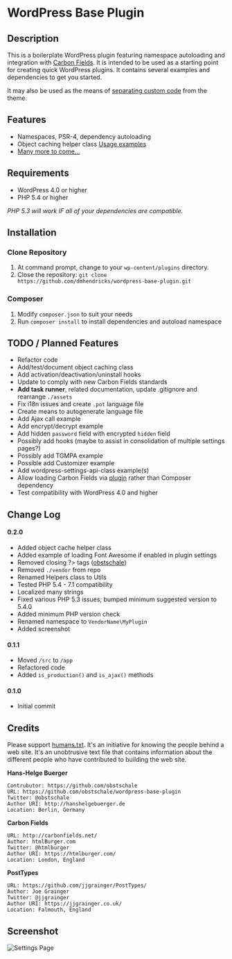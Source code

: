 # WordPress Base Plugin

## Description

This is a boilerplate WordPress plugin featuring namespace autoloading and integration with [Carbon Fields](https://github.com/htmlburger/carbon-fields). It is intended to be used as a starting point for creating quick WordPress plugins. It contains several examples and dependencies to get you started.

It may also be used as the means of [separating custom code](http://www.billerickson.net/core-functionality-plugin/) from the theme.

## Features

* Namespaces, PSR-4, dependency autoloading
* Object caching helper class [Usage examples](https://github.com/dmhendricks/wordpress-base-plugin/wiki#caching)
* [Many more to come...](#planned-features)

## Requirements

* WordPress 4.0 or higher
* PHP 5.4 or higher

*PHP 5.3 will work IF all of your dependencies are compatible.*

## Installation

### Clone Repository

1. At command prompt, change to your `wp-content/plugins` directory.
1. Close the repository: `git clone https://github.com/dmhendricks/wordpress-base-plugin.git`

### Composer

1. Modify `composer.json` to suit your needs
1. Run `composer install` to install dependencies and autoload namespace

## TODO / Planned Features

* Refactor code
* Add/test/document object caching class
* Add activation/deactivation/uninstall hooks
* Update to comply with new Carbon Fields standards
* **Add task runner**, related documentation, update .gitignore and rearrange `./assets`
* Fix i18n issues and create `.pot` language file
* Create means to autogenerate language file
* Add Ajax call example
* Add encrypt/decrypt example
* Add hidden `password` field with encrypted `hidden` field
* Possibly add hooks (maybe to assist in consolidation of multiple settings pages?)
* Possibly add TGMPA example
* Possible add Customizer example
* Add wordpress-settings-api-class example(s)
* Allow loading Carbon Fields via [plugin](https://github.com/dmhendricks/carbon-fields-loader) rather than Composer dependency
* Test compatibility with WordPress 4.0 and higher

## Change Log

#### 0.2.0

* Added object cache helper class
* Added example of loading Font Awesome if enabled in plugin settings
* Removed closing ?> tags ([obstschale](https://github.com/dmhendricks/wordpress-base-plugin/issues/1))
* Removed `./vendor` from repo
* Renamed Helpers class to Utils
* Tested PHP 5.4 - 7.1 compatibility
* Localized many strings
* Fixed various PHP 5.3 issues; bumped minimum suggested version to 5.4.0
* Added minimum PHP version check
* Renamed namespace to `VendorName\MyPlugin`
* Added screenshot

#### 0.1.1

* Moved `/src` to `/app`
* Refactored code
* Added `is_production()` and `is_ajax()` methods

#### 0.1.0

* Initial commit

## Credits

Please support [humans.txt](http://humanstxt.org/). It's an initiative for knowing the people behind a web site. It's an unobtrusive text file that contains information about the different people who have contributed to building the web site.

**Hans-Helge Buerger**

	Contrubutor: https://github.com/obstschale
	URL: https://github.com/obstschale/wordpress-base-plugin
	Twitter: @obstschale
	Author URI: http://hanshelgebuerger.de
	Location: Berlin, Germany

**Carbon Fields**

	URL: http://carbonfields.net/
	Author: htmlBurger.com
	Twitter: @htmlburger
	Author URI: https://htmlburger.com/
	Location: London, England

**PostTypes**

	URL: https://github.com/jjgrainger/PostTypes/
	Author: Joe Grainger
	Twitter: @jjgrainger
	Author URI: https://jjgrainger.co.uk/
	Location: Falmouth, England

## Screenshot

![Settings Page](https://raw.githubusercontent.com/dmhendricks/wordpress-base-plugin/master/assets/screenshot-1.png "Settings Page")
